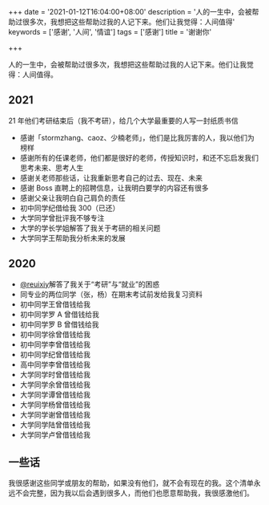 +++
date = '2021-01-12T16:04:00+08:00'
description = '人的一生中，会被帮助过很多次，我想把这些帮助过我的人记下来。他们让我觉得：人间值得'
keywords = ['感谢', '人间', '情谊']
tags = ['感谢']
title = '谢谢你'

+++

人的一生中，会被帮助过很多次，我想把这些帮助过我的人记下来。他们让我觉得：人间值得。

## 2021

21 年他们考研结束后（我不考研），给几个大学最重要的人写一封纸质书信

- 感谢「stormzhang、caoz、少楠老师」，他们是比我厉害的人，我以他们为榜样
- 感谢所有的任课老师，他们都是很好的老师，传授知识时，和还不忘启发我们思考未来、思考人生
- 感谢关老师那些话，让我重新思考自己的过去、现在、未来
- 感谢 Boss 直聘上的招聘信息，让我明白要学的内容还有很多
- 感谢父亲让我明白自己肩负的责任
- 初中同学纪借给我 300（已还）
- 大学同学曾批评我不够专注
- 大学的学长学姐解答了我关于考研的相关问题
- 大学同学王帮助我分析未来的发展

## 2020

- [@reuixiy](https://github.com/reuixiy)解答了我关于“考研”与“就业”的困惑
- 同专业的两位同学（张，杨）在期末考试前发给我复习资料
- 初中同学王曾借钱给我
- 初中同学罗 A 曾借钱给我
- 初中同学罗 B 曾借钱给我
- 初中同学徐曾借钱给我
- 初中同学李曾借钱给我
- 初中同学纪曾借钱给我
- 高中同学李曾借钱给我
- 大学同学时曾借钱给我
- 大学同学余曾借钱给我
- 大学同学谭曾借钱给我
- 大学同学杨曾借钱给我
- 大学同学谢曾借钱给我
- 大学同学陆曾借钱给我
- 大学同学卢曾借钱给我

## 一些话

我很感谢这些同学或朋友的帮助，如果没有他们，就不会有现在的我。这个清单永远不会完整，因为我以后会遇到很多人，而他们也愿意帮助我，我很感激他们。
